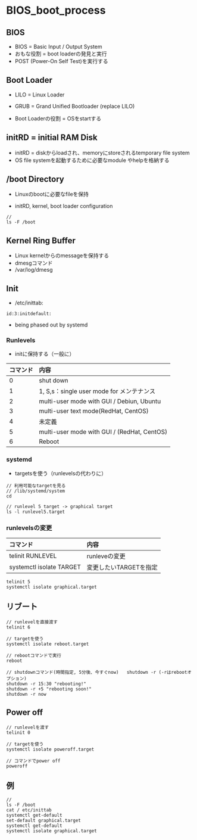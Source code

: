 # BIOS_boot_process 

## BIOS
* BIOS = Basic Input / Output System
* おもな役割 = boot loaderの発見と実行
* POST (Power-On Self Test)を実行する

## Boot Loader

* LILO = Linux Loader
* GRUB = Grand Unified Bootloader (replace LILO)

* Boot Loaderの役割 = OSをstartする

## initRD = initial RAM Disk

* initRD = diskからloadされ、memoryにstoreされるtemporary file system
* OS file systemを起動するために必要なmodule やhelpを格納する

## /boot Directory

* Linuxのbootに必要なfileを保持

* initRD, kernel, boot loader configuration

```
// 
ls -F /boot
```

## Kernel Ring Buffer

* Linux kernelからのmessageを保持する
* dmesgコマンド
* /var/log/dmesg

## Init

* /etc/inittab:

```
id:3:initdefault:
```

* being phased out by systemd

### Runlevels

* initに保持する（一般に）

|コマンド|内容|
|:------------|:-----------|
|0|shut down|
|1|1, S,s：single user mode for メンテナンス|
|2|multi-user mode with GUI / Debiun, Ubuntu|
|3|multi-user text mode(RedHat, CentOS)|
|4|未定義|
|5|multi-user mode with GUI / (RedHat, CentOS)|
|6|Reboot|

### systemd

* targetsを使う（runlevelsの代わりに）

```
// 利用可能なtargetを見る
// /lib/systemd/system
cd

// runlevel 5 target -> graphical target
ls -l runlevel5.target
```

### runlevelsの変更

|コマンド|内容|
|:------------|:-----------|
|telinit RUNLEVEL|runleveの変更|
|systemctl isolate TARGET|変更したいTARGETを指定|


```
telinit 5
systemctl isolate graphical.target
```

## リブート

```
// runlevelを直接渡す
telinit 6

// targetを使う
systemctl isolate reboot.target

// rebootコマンドで実行
reboot

// shutdownコマンド(時間指定, 5分後、今すぐnow)   shutdown -r (-rはrebootオプション)
shutdown -r 15:30 "rebooting!"
shutdown -r +5 "rebooting soon!"
shutdown -r now

```

## Power off

```
// runlevelを渡す
telinit 0

// targetを使う
systemctl isolate poweroff.target

// コマンドでpower off
poweroff
```

## 例

```
// 
ls -F /boot
cat / etc/inittab
systemctl get-default
set-default graphical.target
systemctl get-default
systemctl isolate graphical.target
```
